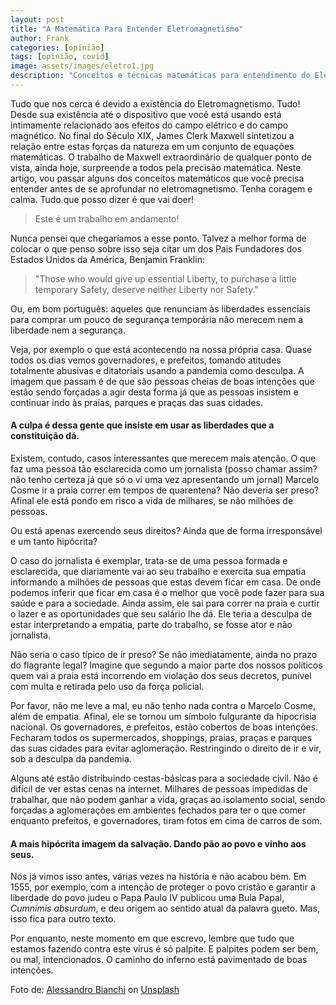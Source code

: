 ```yaml
---
layout: post
title: "A Matemática Para Entender Eletromagnetismo"
author: Frank
categories: [opinião]
tags: [opinião, covid]
image: assets/images/eletro1.jpg
description: "Conceitos e técnicas matemáticas para entendimento do Eletromagnetismo."
---
```


<p> Tudo que nos cerca é devido a existência do Eletromagnetismo. Tudo! Desde sua existência até o dispositivo que você está usando está intimamente relacionado aos efeitos do campo elétrico e do campo magnético. No final do Século XIX, James Clerk Maxwell sintetizou a relação entre estas forças da natureza em um conjunto de equações matemáticas. O trabalho de Maxwell extraordinário de qualquer ponto de vista, ainda hoje, surpreende a todos pela precisão matemática. Neste artigo, vou passar alguns dos conceitos matemáticos que você precisa entender antes de se aprofundar no eletromagnetismo. Tenha coragem e calma. Tudo que posso dizer é que vai doer!</p>

<blockquote> Este é um trabalho em andamento!</blockquote>

<p> Nunca pensei que chegaríamos a esse ponto. Talvez a melhor forma de colocar o que penso sobre isso seja citar um dos Pais Fundadores dos Estados Unidos da América, Benjamin Franklin:</p>
   <blockquote> "Those who would give up essential Liberty, to purchase a little temporary Safety,
            deserve neither Liberty nor Safety."</blockquote>

<p> Ou, em bom português: aqueles que renunciam às liberdades essenciais para comprar um pouco de segurança temporária não merecem nem a liberdade nem a segurança.</p>

<p>Veja, por exemplo o que está acontecendo na nossa própria casa. Quase todos os dias vemos governadores, e prefeitos, tomando atitudes totalmente abusivas e ditatoriais usando a pandemia como desculpa. A imagem que passam é de que são pessoas cheias de boas intenções que estão sendo forçadas a agir desta forma já que as pessoas insistem e continuar indo às praias, parques e praças das suas cidades.</p>

<h4>A culpa é dessa gente que insiste em usar as liberdades que a constituição dá.</h4>

<p>Existem, contudo, casos interessantes que merecem mais atenção. O que faz uma pessoa tão esclarecida como um jornalista (posso chamar assim? não tenho certeza já que só o vi uma vez apresentando um jornal) Marcelo Cosme ir a praia correr em tempos de quarentena? Não deveria ser preso? Afinal ele está pondo em risco a vida de milhares, se não milhões de pessoas.</p>

<p>Ou está apenas exercendo seus direitos? Ainda que de forma irresponsável e um tanto hipócrita?</p>

<p>O caso do jornalista é exemplar, trata-se de uma pessoa formada e esclarecida, que diariamente vai ao seu trabalho e exercita sua empatia informando a milhões de pessoas que estas devem ficar em casa. De onde podemos inferir que ficar em casa é o melhor que você pode fazer para sua saúde e para a sociedade. Ainda assim, ele sai para correr na praia e curtir o lazer e as oportunidades que seu salário lhe dá. Ele teria a desculpa de estar interpretando a empatia, parte do trabalho, se fosse ator e não jornalista. </p>

<p>Não seria o caso típico de ir preso? Se não imediatamente, ainda no prazo do flagrante legal? Imagine que segundo a maior parte dos nossos políticos quem vai a praia está incorrendo em violação dos seus decretos, punível com multa e retirada pelo uso da força policial.</p>
          
<p>Por favor, não me leve a mal, eu não tenho nada contra o Marcelo Cosme, além de empatia. Afinal, ele se tornou um símbolo fulgurante da hipocrisia nacional. Os governadores, e prefeitos, estão cobertos de boas intenções. Fecharam todos os supermercados, shoppings, praias, praças e parques das suas cidades para evitar aglomeração. Restringindo o direito de ir e vir, sob a desculpa da pandemia.</p>

<p>Alguns até estão distribuindo cestas-básicas para a sociedade civil. Não é difícil de ver estas cenas na internet. Milhares de pessoas impedidas de trabalhar, que não podem ganhar a vida, graças ao isolamento social, sendo forçadas a aglomerações em ambientes fechados para ter o que comer enquanto prefeitos, e governadores, tiram fotos em cima de carros de som.</p>
   
<h4>A mais hipócrita imagem da salvação. Dando pão ao povo e vinho aos seus.</h4>

<p>Nós já vimos isso antes, várias vezes na história e não acabou bem. Em 1555, por exemplo, com a intenção de proteger o povo cristão e garantir a liberdade do povo judeu o Papa Paulo IV publicou uma Bula Papal, <i>Cumnimis absurdum</i>, e deu origem ao sentido atual da palavra gueto. Mas, isso fica para outro texto. </p>

<p>Por enquanto, neste momento em que escrevo, lembre que tudo que estamos fazendo contra este vírus é só palpite. E palpites podem ser bem, ou mal, intencionados. O caminho do inferno está pavimentado de boas intenções.</p>

<span>Foto de: <a href="https://unsplash.com/pt-br/fotografias/_kdTyfnUFAc">Alessandro Bianchi</a> on <a href="https://unsplash.com/s/photos/covid?utm_source=unsplash&amp;utm_medium=referral&amp;utm_content=creditCopyText">Unsplash</a></span>
